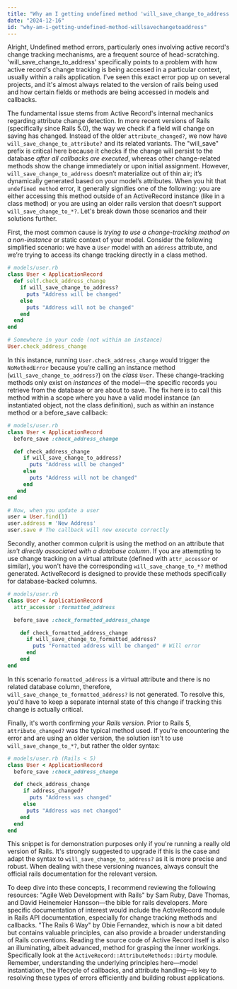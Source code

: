 ```yaml
---
title: "Why am I getting undefined method 'will_save_change_to_address'?"
date: "2024-12-16"
id: "why-am-i-getting-undefined-method-willsavechangetoaddress"
---
```


Alright,  Undefined method errors, particularly ones involving active record's change tracking mechanisms, are a frequent source of head-scratching. 'will_save_change_to_address' specifically points to a problem with how active record's change tracking is being accessed in a particular context, usually within a rails application. I've seen this exact error pop up on several projects, and it's almost always related to the version of rails being used and how certain fields or methods are being accessed in models and callbacks.

The fundamental issue stems from Active Record's internal mechanics regarding attribute change detection. In more recent versions of Rails (specifically since Rails 5.0), the way we check if a field will change on saving has changed. Instead of the older `attribute_changed?`, we now have `will_save_change_to_attribute?` and its related variants. The "will_save" prefix is critical here because it checks if the change will persist to the database *after all callbacks are executed*, whereas other change-related methods show the change immediately or upon initial assignment. However, `will_save_change_to_address` doesn’t materialize out of thin air; it’s dynamically generated based on your model’s attributes. When you hit that `undefined method` error, it generally signifies one of the following: you are either accessing this method outside of an ActiveRecord instance (like in a class method) or you are using an older rails version that doesn't support `will_save_change_to_*?`. Let's break down those scenarios and their solutions further.

First, the most common cause is *trying to use a change-tracking method on a non-instance* or static context of your model. Consider the following simplified scenario: we have a `User` model with an `address` attribute, and we’re trying to access its change tracking directly in a class method.

```ruby
# models/user.rb
class User < ApplicationRecord
  def self.check_address_change
    if will_save_change_to_address?
      puts "Address will be changed"
    else
      puts "Address will not be changed"
    end
  end
end

# Somewhere in your code (not within an instance)
User.check_address_change
```

In this instance, running `User.check_address_change` would trigger the `NoMethodError` because you’re calling an instance method (`will_save_change_to_address?`) on the *class* `User`. These change-tracking methods only exist on *instances* of the model—the specific records you retrieve from the database or are about to save. The fix here is to call this method within a scope where you have a valid model instance (an instantiated object, not the class definition), such as within an instance method or a before_save callback:

```ruby
# models/user.rb
class User < ApplicationRecord
  before_save :check_address_change

  def check_address_change
     if will_save_change_to_address?
       puts "Address will be changed"
     else
       puts "Address will not be changed"
     end
   end
end

# Now, when you update a user
user = User.find(1)
user.address = 'New Address'
user.save # The callback will now execute correctly
```

Secondly, another common culprit is using the method on an attribute that *isn't directly associated with a database column*. If you are attempting to use change tracking on a virtual attribute (defined with `attr_accessor` or similar), you won't have the corresponding `will_save_change_to_*?` method generated. ActiveRecord is designed to provide these methods specifically for database-backed columns.

```ruby
# models/user.rb
class User < ApplicationRecord
  attr_accessor :formatted_address

  before_save :check_formatted_address_change

    def check_formatted_address_change
      if will_save_change_to_formatted_address?
        puts "Formatted address will be changed" # Will error
      end
    end
end
```

In this scenario `formatted_address` is a virtual attribute and there is no related database column, therefore, `will_save_change_to_formatted_address?` is not generated. To resolve this, you'd have to keep a separate internal state of this change if tracking this change is actually critical.

Finally, it's worth confirming *your Rails version*. Prior to Rails 5, `attribute_changed?` was the typical method used. If you’re encountering the error and are using an older version, the solution isn't to use `will_save_change_to_*?`, but rather the older syntax:

```ruby
# models/user.rb (Rails < 5)
class User < ApplicationRecord
  before_save :check_address_change

  def check_address_change
     if address_changed?
       puts "Address was changed"
     else
      puts "Address was not changed"
    end
  end
end
```

This snippet is for demonstration purposes only if you're running a really old version of Rails. It's strongly suggested to upgrade if this is the case and adapt the syntax to `will_save_change_to_address?` as it is more precise and robust. When dealing with these versioning nuances, always consult the official rails documentation for the relevant version.

To deep dive into these concepts, I recommend reviewing the following resources: "Agile Web Development with Rails" by Sam Ruby, Dave Thomas, and David Heinemeier Hansson—the bible for rails developers. More specific documentation of interest would include the ActiveRecord module in Rails API documentation, especially for change tracking methods and callbacks. "The Rails 6 Way" by Obie Fernandez, which is now a bit dated but contains valuable principles, can also provide a broader understanding of Rails conventions. Reading the source code of Active Record itself is also an illuminating, albeit advanced, method for grasping the inner workings. Specifically look at the `ActiveRecord::AttributeMethods::Dirty` module. Remember, understanding the underlying principles here—model instantiation, the lifecycle of callbacks, and attribute handling—is key to resolving these types of errors efficiently and building robust applications.
